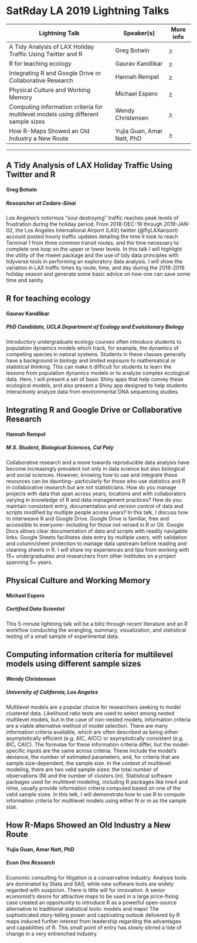 # SatRday LA 2019 Lightning Talks

Lightning Talk | Speaker(s) | More info
------------------------------------|------------------------|--------
A Tidy Analysis of LAX Holiday Traffic Using Twitter and R | Greg Botwin | [>](#A-Tidy-Analysis-of-LAX-Holiday-Traffic-Using-Twitter-and-R)
R for teaching ecology | Gaurav Kandlikar | [>](#R-for-teaching-ecology)
Integrating R and Google Drive or Collaborative Research | Hannah Rempel | [>](#Integrating-R-and-Google-Drive-or-Collaborative-Research)
Physical Culture and Working Memory | Michael Espero | [>](#Physical-Culture-and-Working-Memory)
Computing information criteria for multilevel models using different sample sizes | Wendy Christensen | [>](#Computing-information-criteria-for-multilevel-models-using-different-sample-sizes)
How R-Maps Showed an Old Industry a New Route | Yujia Guan, Amar Natt, PhD | [>](How-\\-R-Maps-Showed-an-Old-Industry-a-New-Route)
---

## A Tidy Analysis of LAX Holiday Traffic Using Twitter and R
#### Greg Botwin
##### Researcher at Cedars-Sinai
Los Angeles’s notorious “soul destroying” traffic reaches peak levels of frustration during the holiday period. From 2018-DEC-19 through 2019-JAN-02, the Los Angeles International Airport (LAX) twitter (@flyLAXairport) account posted hourly traffic updates detailing the time it took to reach Terminal 1 from three common transit routes, and the time necessary to complete one loop on the upper or lower levels. In this talk I will highlight the utility of the rtweet package and the use of tidy data principles with tidyverse tools in performing an exploratory data analysis. I will show the variation in LAX traffic times by route, time, and day during the 2018-2019 holiday season and generate some basic advice on how one can save some time and sanity.


## R for teaching ecology
#### Gaurav Kandlikar
##### PhD Candidate, UCLA Department of Ecology and Evolutionary Biology
Introductory undergraduate ecology courses often introduce students to population dynamics models which track, for example, the dynamics of competing species in natural systems. Students in these classes generally have a background in biology and limited exposure to mathematical or statistical thinking. This can make it difficult for students to learn the lessons from population dynamics models or to analyze complex ecological data. Here, I will present a set of basic Shiny apps that help convey these ecological models, and also present a Shiny app designed to help students interactively analyze data from environmental DNA sequencing studies.


## Integrating R and Google Drive or Collaborative Research
#### Hannah Rempel
##### M.S. Student, Biological Sciences, Cal Poly
Collaborative research and a move towards reproducible data analysis have become increasingly prevalent not only in data science but also biological and social sciences. However, knowing how to use and integrate these resources can be daunting– particularly for those who use statistics and R in collaborative research but are not statisticians. How do you manage projects with data that span across years, locations and with collaborators varying in knowledge of R and data management practices? How do you maintain consistent entry, documentation and version control of data and scripts modified by multiple people across years? In this talk, I discuss how to interweave R and Google Drive. Google Drive is familiar, free and accessible to everyone– including for those not versed in R or Git. Google Docs allows clear documentation of data and scripts with readily navigable links. Google Sheets facilitates data entry by multiple users, with validation and column/sheet protection to manage data upstream before reading and cleaning sheets in R. I will share my experiences and tips from working with 15+ undergraduates and researchers from other institutes on a project spanning 5+ years.


## Physical Culture and Working Memory
#### Michael Espero
##### Certified Data Scientist
This 5-minute lightning talk will be a blitz through recent literature and an R workflow conducting the wrangling, summary, visualization, and statistical testing of a small sample of experimental data.


## Computing information criteria for multilevel models using different sample sizes
#### Wendy Christensen
##### University of California, Los Angeles
Multilevel models are a popular choice for researchers seeking to model clustered data. Likelihood ratio tests are used to select among nested multilevel models, but in the case of non-nested models, information criteria are a viable alternative method of model selection. There are many information criteria available, which are often described as being either asymptotically efficient (e.g. AIC, AICC) or asymptotically consistent (e.g. BIC, CAIC). The formulae for these information criteria differ, but the model-specific inputs are the same across criteria. These include the model’s deviance, the number of estimated parameters, and, for criteria that are sample size-dependent, the sample size. In the context of multilevel modeling, there are two valid sample sizes: the total number of observations (N) and the number of clusters (m). Statistical software packages used for multilevel modeling, including R packages like lme4 and nlme, usually provide information criteria computed based on one of the valid sample sizes. In this talk, I will demonstrate how to use R to compute information criteria for multilevel models using either N or m as the sample size. 

## How R-Maps Showed an Old Industry a New Route
#### Yujia Guan, Amar Natt, PhD
##### Econ One Research
Economic consulting for litigation is a conservative industry. Analysis tools are dominated by Stata and SAS, while new software tools are widely regarded with suspicion. There is little will for innovation. A senior economist’s desire for attractive maps to be used in a large price-fixing case created an opportunity to introduce R as a powerful open-source alternative to traditional statistical tools: models and maps! The sophisticated story-telling power and captivating outlook delivered by R maps induced further interest from leadership regarding the advantages and capabilities of R. This small point of entry has slowly stirred a tide of change in a very entrenched industry.
